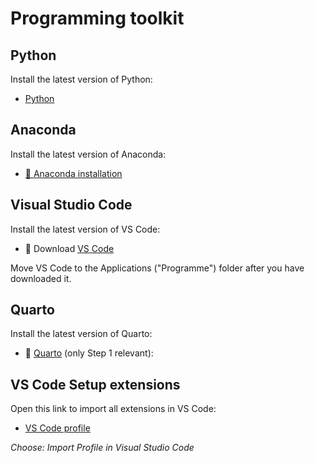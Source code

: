 # Programming toolkit


## Python

Install the latest version of Python:

- [Python](https://www.python.org/downloads/)


## Anaconda

Install the latest version of Anaconda:

- [💾 Anaconda installation](https://www.anaconda.com/download)



## Visual Studio Code 

Install the latest version of VS Code:

 
- 💾 Download [VS Code](https://code.visualstudio.com/)  

Move VS Code to the Applications ("Programme") folder after you have downloaded it.


## Quarto

Install the latest version of Quarto:

- 💾 [Quarto](https://quarto.org/docs/get-started/) (only Step 1 relevant):


## VS Code Setup extensions

Open this link to import all extensions in VS Code:

- [VS Code profile](https://vscode.dev/profile/github/053cbc733ee5005f71f92122470e7dd1)

*Choose: Import Profile in Visual Studio Code*